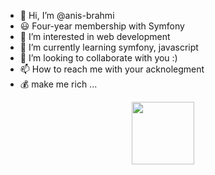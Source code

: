 - 👋 Hi, I’m @anis-brahmi
- 😃 Four-year membership with Symfony 
- 👀 I’m interested in web development
- 🌱 I’m currently learning symfony, javascript
- 💞️ I’m looking to collaborate with you :) 
- 📫 How to reach me with your acknolegment
- 💰 make me rich ...

<!---
anis-brahmi/anis-brahmi is a ✨ special ✨ repository because its `README.md` (this file) appears on your GitHub profile.
You can click the Preview link to take a look at your changes.
--->
<div id="header" align="center">
  <img src="https://media.giphy.com/media/M9gbBd9nbDrOTu1Mqx/giphy.gif" width="100"/>
</div>
